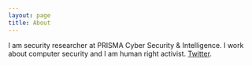 ```yaml
---
layout: page
title: About
---
```

I am security researcher at PRISMA Cyber Security & Intelligence. I work about computer security and I am human right activist.
[Twitter](https://www.twitter.com/berkdusunur).
